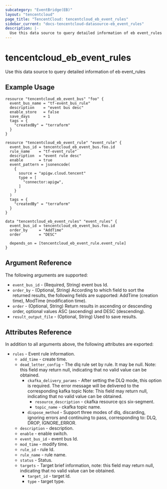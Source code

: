 ```yaml
---
subcategory: "EventBridge(EB)"
layout: "tencentcloud"
page_title: "TencentCloud: tencentcloud_eb_event_rules"
sidebar_current: "docs-tencentcloud-datasource-eb_event_rules"
description: |-
  Use this data source to query detailed information of eb event_rules
---
```


# tencentcloud_eb_event_rules

Use this data source to query detailed information of eb event_rules

## Example Usage

```hcl
resource "tencentcloud_eb_event_bus" "foo" {
  event_bus_name = "tf-event_bus_rule"
  description    = "event bus desc"
  enable_store   = false
  save_days      = 1
  tags = {
    "createdBy" = "terraform"
  }
}

resource "tencentcloud_eb_event_rule" "event_rule" {
  event_bus_id = tencentcloud_eb_event_bus.foo.id
  rule_name    = "tf-event_rule"
  description  = "event rule desc"
  enable       = true
  event_pattern = jsonencode(
    {
      source = "apigw.cloud.tencent"
      type = [
        "connector:apigw",
      ]
    }
  )
  tags = {
    "createdBy" = "terraform"
  }
}

data "tencentcloud_eb_event_rules" "event_rules" {
  event_bus_id = tencentcloud_eb_event_bus.foo.id
  order_by     = "AddTime"
  order        = "DESC"

  depends_on = [tencentcloud_eb_event_rule.event_rule]
}
```

## Argument Reference

The following arguments are supported:

* `event_bus_id` - (Required, String) event bus Id.
* `order_by` - (Optional, String) According to which field to sort the returned results, the following fields are supported: AddTime (creation time), ModTime (modification time).
* `order` - (Optional, String) Return results in ascending or descending order, optional values ASC (ascending) and DESC (descending).
* `result_output_file` - (Optional, String) Used to save results.

## Attributes Reference

In addition to all arguments above, the following attributes are exported:

* `rules` - Event rule information.
  * `add_time` - create time.
  * `dead_letter_config` - The dlq rule set by rule. It may be null. Note: this field may return null, indicating that no valid value can be obtained.
    * `ckafka_delivery_params` - After setting the DLQ mode, this option is required. The error message will be delivered to the corresponding kafka topic Note: This field may return null, indicating that no valid value can be obtained.
      * `resource_description` - ckafka resource qcs six-segment.
      * `topic_name` - ckafka topic name.
    * `dispose_method` - Support three modes of dlq, discarding, ignoring errors and continuing to pass, corresponding to: DLQ, DROP, IGNORE_ERROR.
  * `description` - description.
  * `enable` - enable switch.
  * `event_bus_id` - event bus Id.
  * `mod_time` - modify time.
  * `rule_id` - rule Id.
  * `rule_name` - rule name.
  * `status` - Status.
  * `targets` - Target brief information, note: this field may return null, indicating that no valid value can be obtained.
    * `target_id` - target Id.
    * `type` - target type.


